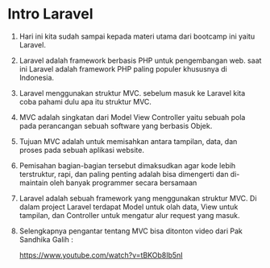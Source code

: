 # Intro Laravel

1.  Hari ini kita sudah sampai kepada materi utama dari bootcamp ini yaitu Laravel.

2.  Laravel adalah framework berbasis PHP untuk pengembangan web. saat ini Laravel adalah framework PHP paling populer khususnya di Indonesia.

3.  Laravel menggunakan struktur MVC. sebelum masuk ke Laravel kita coba pahami dulu apa itu struktur MVC.

4.  MVC adalah singkatan dari Model View Controller yaitu sebuah pola pada perancangan sebuah software yang berbasis Objek.

5.  Tujuan MVC adalah untuk memisahkan antara tampilan, data, dan proses pada sebuah aplikasi website.

6.  Pemisahan bagian-bagian tersebut dimaksudkan agar kode lebih terstruktur, rapi, dan paling penting adalah bisa dimengerti dan di-maintain oleh banyak programmer secara bersamaan

7.  Laravel adalah sebuah framework yang menggunakan struktur MVC. Di dalam project Laravel terdapat Model untuk olah data, View untuk tampilan, dan Controller untuk mengatur alur request yang masuk.

8.  Selengkapnya pengantar tentang MVC bisa ditonton video dari Pak Sandhika Galih :     

    https://www.youtube.com/watch?v=tBKOb8Ib5nI